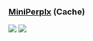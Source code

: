 ### [MiniPerplx](https://github.com/zaidmukaddam/miniperplx) (Cache)

![](https://img.shields.io/github/license/zaidmukaddam/miniperplx) ![](https://img.shields.io/badge/Vercel-black?style=flat&logo=Vercel&logoColor=white)